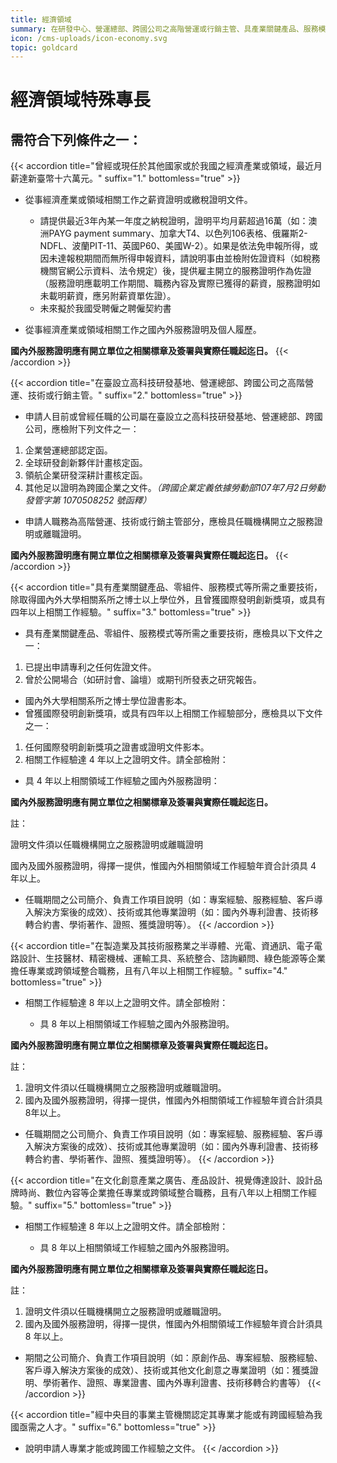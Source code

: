 ```yaml
---
title: 經濟領域
summary: 在研發中心、營運總部、跨國公司之高階營運或行銷主管、具產業關鍵產品、服務模式等所需之重要技術、在半導體、光電、資通訊等企業擔任專業或跨領域整合職務等。
icon: /cms-uploads/icon-economy.svg
topic: goldcard
---
```

# 經濟領域特殊專長

## 需符合下列條件**之一**：

{{< accordion title="曾經或現任於其他國家或於我國之經濟產業或領域，最近月薪達新臺幣十六萬元。" suffix="1." bottomless="true" >}}
* 從事經濟產業或領域相關工作之薪資證明或繳稅證明文件。

  * 請提供最近3年內某一年度之納稅證明，證明平均月薪超過16萬（如：澳洲PAYG payment summary、加拿大T4、以色列106表格、俄羅斯2-NDFL、波蘭PIT-11、英國P60、美國W-2）。如果是依法免申報所得，或因未達報稅期間而無所得申報資料，請說明事由並檢附佐證資料（如稅務機關官網公示資料、法令規定）後，提供雇主開立的服務證明作為佐證（服務證明應載明工作期間、職務內容及實際已獲得的薪資，服務證明如未載明薪資，應另附薪資單佐證）。
  * 未來擬於我國受聘僱之聘僱契約書
* 從事經濟產業或領域相關工作之國內外服務證明及個人履歷。

**國內外服務證明應有開立單位之相關標章及簽署與實際任職起迄日。**
{{< /accordion >}}

{{< accordion title="在臺設立高科技研發基地、營運總部、跨國公司之高階營運、技術或行銷主管。" suffix="2." bottomless="true" >}}
* 申請人目前或曾經任職的公司屬在臺設立之高科技研發基地、營運總部、跨國公司，應檢附下列文件之一：

1. 企業營運總部認定函。
2. 全球研發創新夥伴計畫核定函。
3. 領航企業研發深耕計畫核定函。
4. 其他足以證明為跨國企業之文件。*（跨國企業定義依據勞動部107年7月2日勞動發管字第 1070508252 號函釋）*

* 申請人職務為高階營運、技術或行銷主管部分，應檢具任職機構開立之服務證明或離職證明。

**國內外服務證明應有開立單位之相關標章及簽署與實際任職起迄日。**
{{< /accordion >}}

{{< accordion title="具有產業關鍵產品、零組件、服務模式等所需之重要技術，除取得國內外大學相關系所之博士以上學位外，且曾獲國際發明創新獎項，或具有四年以上相關工作經驗。" suffix="3." bottomless="true" >}}
* 具有產業關鍵產品、零組件、服務模式等所需之重要技術，應檢具以下文件之一：

1. 已提出申請專利之任何佐證文件。
2. 曾於公開場合（如研討會、論壇）或期刊所發表之研究報告。

* 國內外大學相關系所之博士學位證書影本。
* 曾獲國際發明創新獎項，或具有四年以上相關工作經驗部分，應檢具以下文件之一：

1. 任何國際發明創新獎項之證書或證明文件影本。
2. 相關工作經驗達 4 年以上之證明文件。請全部檢附：

* 具 4 年以上相關領域工作經驗之國內外服務證明：

**國內外服務證明應有開立單位之相關標章及簽署與實際任職起迄日。**

註：

證明文件須以任職機構開立之服務證明或離職證明

國內及國外服務證明，得擇一提供，惟國內外相關領域工作經驗年資合計須具 4 年以上。

* 任職期間之公司簡介、負責工作項目說明（如：專案經驗、服務經驗、客戶導入解決方案後的成效）、技術或其他專業證明（如：國內外專利證書、技術移轉合約書、學術著作、證照、獲獎證明等）。
{{< /accordion >}}

{{< accordion title="在製造業及其技術服務業之半導體、光電、資通訊、電子電路設計、生技醫材、精密機械、運輸工具、系統整合、諮詢顧問、綠色能源等企業擔任專業或跨領域整合職務，且有八年以上相關工作經驗。" suffix="4." bottomless="true" >}}
* 相關工作經驗達 8 年以上之證明文件。請全部檢附：

  * 具 8 年以上相關領域工作經驗之國內外服務證明。

**國內外服務證明應有開立單位之相關標章及簽署與實際任職起迄日。**

註：

1. 證明文件須以任職機構開立之服務證明或離職證明。
2. 國內及國外服務證明，得擇一提供，惟國內外相關領域工作經驗年資合計須具8年以上。

* 任職期間之公司簡介、負責工作項目說明（如：專案經驗、服務經驗、客戶導入解決方案後的成效）、技術或其他專業證明（如：國內外專利證書、技術移轉合約書、學術著作、證照、獲獎證明等）。
{{< /accordion >}}

{{< accordion title="在文化創意產業之廣告、產品設計、視覺傳達設計、設計品牌時尚、數位內容等企業擔任專業或跨領域整合職務，且有八年以上相關工作經驗。" suffix="5." bottomless="true" >}}
* 相關工作經驗達 8 年以上之證明文件。請全部檢附：

  * 具 8 年以上相關領域工作經驗之國內外服務證明。

**國內外服務證明應有開立單位之相關標章及簽署與實際任職起迄日。**

註：

1. 證明文件須以任職機構開立之服務證明或離職證明。
2. 國內及國外服務證明，得擇一提供，惟國內外相關領域工作經驗年資合計須具 8 年以上。

* 期間之公司簡介、負責工作項目說明（如：原創作品、專案經驗、服務經驗、客戶導入解決方案後的成效）、技術或其他文化創意之專業證明（如：獲獎證明、學術著作、證照、專業證書、國內外專利證書、技術移轉合約書等）
{{< /accordion >}}

{{< accordion title="經中央目的事業主管機關認定其專業才能或有跨國經驗為我國亟需之人才。" suffix="6." bottomless="true" >}}

* 說明申請人專業才能或跨國工作經驗之文件。
{{< /accordion >}}